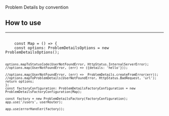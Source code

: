 Problem Details by convention

<h2>How to use</h2>
<hr/>
<code>
	const Map = () => {
	const options: ProblemDetailsOptions = new ProblemDetailsOptions();

    options.mapToStatusCode(UserNotFoundError, HttpStatus.InternalServerError);
    //options.map(UserNotFoundError, (err) => ({details: 'hello'}));

    //options.map(UserNotFoundError, (err) =>  ProblemDetails.createFromError(err));
    //options.mapToProblemDetails(UserNotFoundError, HttpStatus.BadRequest, 'url');
    return options;
    };
    const factoryConfiguration: ProblemDetailsFactoryConfiguration = new ProblemDetailsFactoryConfiguration(Map);

    const factory = new ProblemDetailsFactory(factoryConfiguration);
    app.use('/users', userRouter);

    app.use(errorHandler(factory));

</code>
